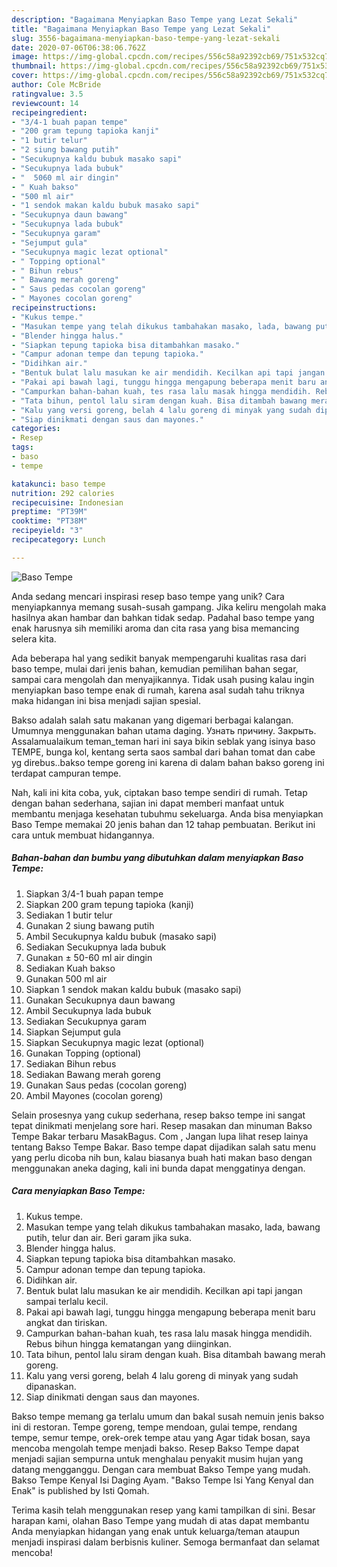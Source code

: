 ```yaml
---
description: "Bagaimana Menyiapkan Baso Tempe yang Lezat Sekali"
title: "Bagaimana Menyiapkan Baso Tempe yang Lezat Sekali"
slug: 3556-bagaimana-menyiapkan-baso-tempe-yang-lezat-sekali
date: 2020-07-06T06:38:06.762Z
image: https://img-global.cpcdn.com/recipes/556c58a92392cb69/751x532cq70/baso-tempe-foto-resep-utama.jpg
thumbnail: https://img-global.cpcdn.com/recipes/556c58a92392cb69/751x532cq70/baso-tempe-foto-resep-utama.jpg
cover: https://img-global.cpcdn.com/recipes/556c58a92392cb69/751x532cq70/baso-tempe-foto-resep-utama.jpg
author: Cole McBride
ratingvalue: 3.5
reviewcount: 14
recipeingredient:
- "3/4-1 buah papan tempe"
- "200 gram tepung tapioka kanji"
- "1 butir telur"
- "2 siung bawang putih"
- "Secukupnya kaldu bubuk masako sapi"
- "Secukupnya lada bubuk"
- "  5060 ml air dingin"
- " Kuah bakso"
- "500 ml air"
- "1 sendok makan kaldu bubuk masako sapi"
- "Secukupnya daun bawang"
- "Secukupnya lada bubuk"
- "Secukupnya garam"
- "Sejumput gula"
- "Secukupnya magic lezat optional"
- " Topping optional"
- " Bihun rebus"
- " Bawang merah goreng"
- " Saus pedas cocolan goreng"
- " Mayones cocolan goreng"
recipeinstructions:
- "Kukus tempe."
- "Masukan tempe yang telah dikukus tambahakan masako, lada, bawang putih, telur dan air. Beri garam jika suka."
- "Blender hingga halus."
- "Siapkan tepung tapioka bisa ditambahkan masako."
- "Campur adonan tempe dan tepung tapioka."
- "Didihkan air."
- "Bentuk bulat lalu masukan ke air mendidih. Kecilkan api tapi jangan sampai terlalu kecil."
- "Pakai api bawah lagi, tunggu hingga mengapung beberapa menit baru angkat dan tiriskan."
- "Campurkan bahan-bahan kuah, tes rasa lalu masak hingga mendidih. Rebus bihun hingga kematangan yang diinginkan."
- "Tata bihun, pentol lalu siram dengan kuah. Bisa ditambah bawang merah goreng."
- "Kalu yang versi goreng, belah 4 lalu goreng di minyak yang sudah dipanaskan."
- "Siap dinikmati dengan saus dan mayones."
categories:
- Resep
tags:
- baso
- tempe

katakunci: baso tempe 
nutrition: 292 calories
recipecuisine: Indonesian
preptime: "PT39M"
cooktime: "PT38M"
recipeyield: "3"
recipecategory: Lunch

---
```



![Baso Tempe](https://img-global.cpcdn.com/recipes/556c58a92392cb69/751x532cq70/baso-tempe-foto-resep-utama.jpg)

Anda sedang mencari inspirasi resep baso tempe yang unik? Cara menyiapkannya memang susah-susah gampang. Jika keliru mengolah maka hasilnya akan hambar dan bahkan tidak sedap. Padahal baso tempe yang enak harusnya sih memiliki aroma dan cita rasa yang bisa memancing selera kita.

Ada beberapa hal yang sedikit banyak mempengaruhi kualitas rasa dari baso tempe, mulai dari jenis bahan, kemudian pemilihan bahan segar, sampai cara mengolah dan menyajikannya. Tidak usah pusing kalau ingin menyiapkan baso tempe enak di rumah, karena asal sudah tahu triknya maka hidangan ini bisa menjadi sajian spesial.

Bakso adalah salah satu makanan yang digemari berbagai kalangan. Umumnya menggunakan bahan utama daging. Узнать причину. Закрыть. Assalamualaikum teman_teman hari ini saya bikin seblak yang isinya baso TEMPE, bunga kol, kentang serta saos sambal dari bahan tomat dan cabe yg direbus..bakso tempe goreng ini karena di dalam bahan bakso goreng ini terdapat campuran tempe.


Nah, kali ini kita coba, yuk, ciptakan baso tempe sendiri di rumah. Tetap dengan bahan sederhana, sajian ini dapat memberi manfaat untuk membantu menjaga kesehatan tubuhmu sekeluarga. Anda bisa menyiapkan Baso Tempe memakai 20 jenis bahan dan 12 tahap pembuatan. Berikut ini cara untuk membuat hidangannya.

<!--inarticleads1-->

##### Bahan-bahan dan bumbu yang dibutuhkan dalam menyiapkan Baso Tempe:

1. Siapkan 3/4-1 buah papan tempe
1. Siapkan 200 gram tepung tapioka (kanji)
1. Sediakan 1 butir telur
1. Gunakan 2 siung bawang putih
1. Ambil Secukupnya kaldu bubuk (masako sapi)
1. Sediakan Secukupnya lada bubuk
1. Gunakan  ± 50-60 ml air dingin
1. Sediakan  Kuah bakso
1. Gunakan 500 ml air
1. Siapkan 1 sendok makan kaldu bubuk (masako sapi)
1. Gunakan Secukupnya daun bawang
1. Ambil Secukupnya lada bubuk
1. Sediakan Secukupnya garam
1. Siapkan Sejumput gula
1. Siapkan Secukupnya magic lezat (optional)
1. Gunakan  Topping (optional)
1. Sediakan  Bihun rebus
1. Sediakan  Bawang merah goreng
1. Gunakan  Saus pedas (cocolan goreng)
1. Ambil  Mayones (cocolan goreng)


Selain prosesnya yang cukup sederhana, resep bakso tempe ini sangat tepat dinikmati menjelang sore hari. Resep masakan dan minuman Bakso Tempe Bakar terbaru MasakBagus. Com , Jangan lupa lihat resep lainya tentang Bakso Tempe Bakar. Baso tempe dapat dijadikan salah satu menu yang perlu dicoba nih bun, kalau biasanya buah hati makan baso dengan menggunakan aneka daging, kali ini bunda dapat menggatinya dengan. 

<!--inarticleads2-->

##### Cara menyiapkan Baso Tempe:

1. Kukus tempe.
1. Masukan tempe yang telah dikukus tambahakan masako, lada, bawang putih, telur dan air. Beri garam jika suka.
1. Blender hingga halus.
1. Siapkan tepung tapioka bisa ditambahkan masako.
1. Campur adonan tempe dan tepung tapioka.
1. Didihkan air.
1. Bentuk bulat lalu masukan ke air mendidih. Kecilkan api tapi jangan sampai terlalu kecil.
1. Pakai api bawah lagi, tunggu hingga mengapung beberapa menit baru angkat dan tiriskan.
1. Campurkan bahan-bahan kuah, tes rasa lalu masak hingga mendidih. Rebus bihun hingga kematangan yang diinginkan.
1. Tata bihun, pentol lalu siram dengan kuah. Bisa ditambah bawang merah goreng.
1. Kalu yang versi goreng, belah 4 lalu goreng di minyak yang sudah dipanaskan.
1. Siap dinikmati dengan saus dan mayones.


Bakso tempe memang ga terlalu umum dan bakal susah nemuin jenis bakso ini di restoran. Tempe goreng, tempe mendoan, gulai tempe, rendang tempe, semur tempe, orek-orek tempe atau yang Agar tidak bosan, saya mencoba mengolah tempe menjadi bakso. Resep Bakso Tempe dapat menjadi sajian sempurna untuk menghalau penyakit musim hujan yang datang mengganggu. Dengan cara membuat Bakso Tempe yang mudah. Bakso Tempe Kenyal Isi Daging Ayam. &#34;Bakso Tempe Isi Yang Kenyal dan Enak&#34; is published by Isti Qomah. 

Terima kasih telah menggunakan resep yang kami tampilkan di sini. Besar harapan kami, olahan Baso Tempe yang mudah di atas dapat membantu Anda menyiapkan hidangan yang enak untuk keluarga/teman ataupun menjadi inspirasi dalam berbisnis kuliner. Semoga bermanfaat dan selamat mencoba!
